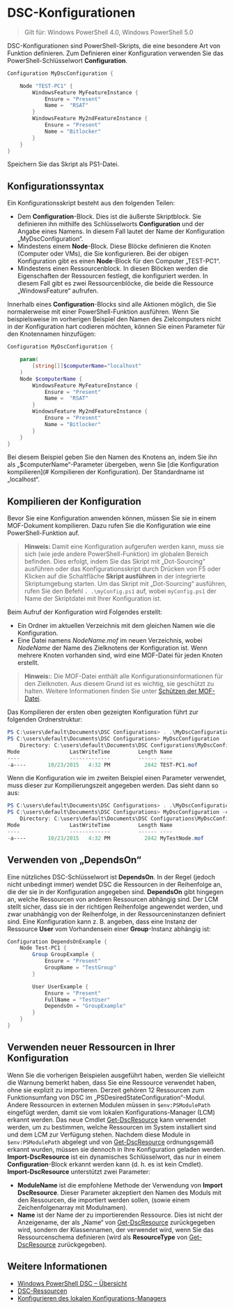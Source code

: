 # DSC-Konfigurationen

>Gilt für: Windows PowerShell 4.0, Windows PowerShell 5.0

DSC-Konfigurationen sind PowerShell-Skripts, die eine besondere Art von Funktion definieren. 
Zum Definieren einer Konfiguration verwenden Sie das PowerShell-Schlüsselwort __Configuration__.

```powershell
Configuration MyDscConfiguration {

    Node "TEST-PC1" {
        WindowsFeature MyFeatureInstance {
            Ensure = "Present"
            Name =  "RSAT"
        }
        WindowsFeature My2ndFeatureInstance {
            Ensure = "Present"
            Name = "Bitlocker"
        }
    }
}
```

Speichern Sie das Skript als PS1-Datei.

## Konfigurationssyntax

Ein Konfigurationsskript besteht aus den folgenden Teilen:

- Dem **Configuration**-Block. Dies ist die äußerste Skriptblock. Sie definieren ihn mithilfe des Schlüsselworts **Configuration** und der Angabe eines Namens. In diesem Fall lautet der Name der Konfiguration „MyDscConfiguration“.
- Mindestens einem **Node**-Block. Diese Blöcke definieren die Knoten (Computer oder VMs), die Sie konfigurieren. Bei der obigen Konfiguration gibt es einen **Node**-Block für den Computer „TEST-PC1“.
- Mindestens einen Ressourcenblock. In diesen Blöcken werden die Eigenschaften der Ressourcen festlegt, die konfiguriert werden. In diesem Fall gibt es zwei Ressourcenblöcke, die beide die Ressource „WindowsFeature“ aufrufen.

Innerhalb eines **Configuration**-Blocks sind alle Aktionen möglich, die Sie normalerweise mit einer PowerShell-Funktion ausführen. Wenn Sie beispielsweise im vorherigen Beispiel den Namen des Zielcomputers nicht in der Konfiguration hart codieren möchten, können Sie einen Parameter für den Knotennamen hinzufügen:

```powershell
Configuration MyDscConfiguration {

    param(
        [string[]]$computerName="localhost"
    )
    Node $computerName {
        WindowsFeature MyFeatureInstance {
            Ensure = "Present"
            Name =  "RSAT"
        }
        WindowsFeature My2ndFeatureInstance {
            Ensure = "Present"
            Name = "Bitlocker"
        }
    }
}
```

Bei diesem Beispiel geben Sie den Namen des Knotens an, indem Sie ihn als „$computerName“-Parameter übergeben, wenn Sie [die Konfiguration kompilieren](# Kompilieren der Konfiguration). Der Standardname ist „localhost“.

## Kompilieren der Konfiguration
Bevor Sie eine Konfiguration anwenden können, müssen Sie sie in einem MOF-Dokument kompilieren. Dazu rufen Sie die Konfiguration wie eine PowerShell-Funktion auf.
>__Hinweis:__ Damit eine Konfiguration aufgerufen werden kann, muss sie sich (wie jede andere PowerShell-Funktion) im globalen Bereich befinden. Dies erfolgt, indem Sie das Skript mit „Dot-Sourcing“ ausführen oder das Konfigurationsskript durch Drücken von F5 oder Klicken auf die Schaltfläche __Skript ausführen__ in der integrierte Skriptumgebung starten. Um das Skript mit „Dot-Sourcing“ ausführen, rufen Sie den Befehl `. .\myConfig.ps1` auf, wobei `myConfig.ps1` der Name der Skriptdatei mit Ihrer Konfiguration ist.

Beim Aufruf der Konfiguration wird Folgendes erstellt:

- Ein Ordner im aktuellen Verzeichnis mit dem gleichen Namen wie die Konfiguration.
- Eine Datei namens _NodeName.mof_ im neuen Verzeichnis, wobei _NodeName_ der Name des Zielknotens der Konfiguration ist. Wenn mehrere Knoten vorhanden sind, wird eine MOF-Datei für jeden Knoten erstellt.

>__Hinweis:__: Die MOF-Datei enthält alle Konfigurationsinformationen für den Zielknoten. Aus diesem Grund ist es wichtig, sie geschützt zu halten. Weitere Informationen finden Sie unter [Schützen der MOF-Datei](secureMOF.md).

Das Kompilieren der ersten oben gezeigten Konfiguration führt zur folgenden Ordnerstruktur:

```powershell
PS C:\users\default\Documents\DSC Configurations> . .\MyDscConfiguration.ps1
PS C:\users\default\Documents\DSC Configurations> MyDscConfiguration
    Directory: C:\users\default\Documents\DSC Configurations\MyDscConfiguration
Mode                LastWriteTime         Length Name                                                                                              
----                -------------         ------ ----                                                                                         
-a----       10/23/2015   4:32 PM           2842 TEST-PC1.mof
```  

Wenn die Konfiguration wie im zweiten Beispiel einen Parameter verwendet, muss dieser zur Kompilierungszeit angegeben werden. Das sieht dann so aus:

```powershell
PS C:\users\default\Documents\DSC Configurations> . .\MyDscConfiguration.ps1
PS C:\users\default\Documents\DSC Configurations> MyDscConfiguration -computerName 'MyTestNode'
    Directory: C:\users\default\Documents\DSC Configurations\MyDscConfiguration
Mode                LastWriteTime         Length Name                                                                                              
----                -------------         ------ ----                                                                                         
-a----       10/23/2015   4:32 PM           2842 MyTestNode.mof
```      

## Verwenden von „DependsOn“
Eine nützliches DSC-Schlüsselwort ist __DependsOn__. In der Regel (jedoch nicht unbedingt immer) wendet DSC die Ressourcen in der Reihenfolge an, die der sie in der Konfiguration angegeben sind. __DependsOn__ gibt hingegen an, welche Ressourcen von anderen Ressourcen abhängig sind. Der LCM stellt sicher, dass sie in der richtigen Reihenfolge angewendet werden, und zwar unabhängig von der Reihenfolge, in der Ressourceninstanzen definiert sind. Eine Konfiguration kann z. B. angeben, dass eine Instanz der Ressource __User__ vom Vorhandensein einer __Group__-Instanz abhängig ist:

```powershell
Configuration DependsOnExample {
    Node Test-PC1 {
        Group GroupExample {
            Ensure = "Present"
            GroupName = "TestGroup"
        }

        User UserExample {
            Ensure = "Present"
            FullName = "TestUser"
            DependsOn = "GroupExample"
        }
    }
}
```

## Verwenden neuer Ressourcen in Ihrer Konfiguration
Wenn Sie die vorherigen Beispielen ausgeführt haben, werden Sie vielleicht die Warnung bemerkt haben, dass Sie eine Ressource verwendet haben, ohne sie explizit zu importieren.
Derzeit gehören 12 Ressourcen zum Funktionsumfang von DSC im „PSDesiredStateConfiguration“-Modul. Andere Ressourcen in externen Modulen müssen in `$env:PSModulePath` eingefügt werden, damit sie vom lokalen Konfigurations-Manager (LCM) erkannt werden. Das neue Cmdlet [Get-DscResource](https://technet.microsoft.com/en-us/library/dn521625.aspx) kann verwendet werden, um zu bestimmen, welche Ressourcen im System installiert sind und dem LCM zur Verfügung stehen. 
Nachdem diese Module in `$env:PSModulePath` abgelegt und von [Get-DscResource](https://technet.microsoft.com/en-us/library/dn521625.aspx) ordnungsgemäß erkannt wurden, müssen sie dennoch in Ihre Konfiguration geladen werden. __Import-DscResource__ ist ein dynamisches Schlüsselwort, das nur in einem __Configuration__-Block erkannt werden kann (d. h. es ist kein Cmdlet). __Import-DscResource__ unterstützt zwei Parameter:
* __ModuleName__ ist die empfohlene Methode der Verwendung von __Import DscResource__. Dieser Parameter akzeptiert den Namen des Moduls mit den Ressourcen, die importiert werden sollen, (sowie einem Zeichenfolgenarray mit Modulnamen). 
* __Name__ ist der Name der zu importierenden Ressource. Dies ist nicht der Anzeigename, der als „Name“ von [Get-DscResource](https://technet.microsoft.com/en-us/library/dn521625.aspx) zurückgegeben wird, sondern der Klassennamen, der verwendet wird, wenn Sie das Ressourcenschema definieren (wird als __ResourceType__ von [Get-DscResource](https://technet.microsoft.com/en-us/library/dn521625.aspx) zurückgegeben). 

## Weitere Informationen
* [Windows PowerShell DSC – Übersicht](overview.md)
* [DSC-Ressourcen](resources.md)
* [Konfigurieren des lokalen Konfigurations-Managers](metaconfig.md)
<!--HONumber=Feb16_HO4-->
